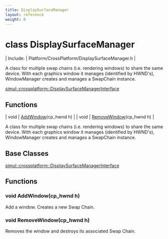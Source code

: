 ```yaml
---
title: DisplaySurfaceManager
layout: reference
weight: 0
---
```

class DisplaySurfaceManager
===

| Include: | Platform/CrossPlatform/DisplaySurfaceManager.h |

A class for multiple swap chains (i.e. rendering windows) to share the same device.
With each graphics window it manages (identified by HWND's), WindowManager creates and manages a SwapChain instance.
  

[simul::crossplatform::DisplaySurfaceManagerInterface](DisplaySurfaceManagerInterface)

Functions
---

| void | [AddWindow](#AddWindow)(cp_hwnd h) |
| void | [RemoveWindow](#RemoveWindow)(cp_hwnd h) |

A class for multiple swap chains (i.e. rendering windows) to share the same device.
With each graphics window it manages (identified by HWND's), WindowManager creates and manages a SwapChain instance.
  


Base Classes
---
[simul::crossplatform::DisplaySurfaceManagerInterface](DisplaySurfaceManagerInterface)

Functions
---

### <a name="AddWindow"/>void AddWindow(cp_hwnd h)
Add a window. Creates a new Swap Chain.

### <a name="RemoveWindow"/>void RemoveWindow(cp_hwnd h)
Removes the window and destroys its associated Swap Chain.
